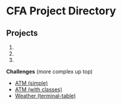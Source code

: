 # CFA Project Directory


## Projects
1.
2.
3.


**Challenges** 
(more complex up top)

* [ATM (simple)](https://github.com/BinnyK/cfa-ex-atm)
* [ATM (with classes)](https://github.com/BinnyK/cfa-ex-atm)
* [Weather (terminal-table)](https://github.com/BinnyK/cfa-ex-atm)